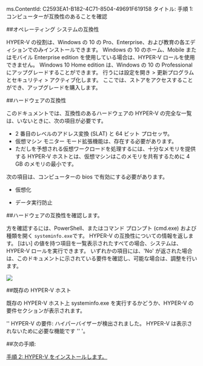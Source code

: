 ms.ContentId: C2593EA1-B182-4C71-8504-49691F619158
タイトル: 手順 1: コンピューターが互換性のあることを確認

##オペレーティング システムの互換性

HYPER-V の役割は、Windows の 10 の Pro、Enterprise、および教育の各エディションでのみインストールできます。
Windows の 10 のホーム、Mobile またはモバイル Enterprise edition を使用している場合は、HYPER-V ロールを使用できません。
Windows 10 Home edition は、Windows の 10 の Professional にアップグレードすることができます。
行うには設定を開き > 更新プログラムとセキュリティ > アクティブ化します。
ここでは、ストアをアクセスすることができ、アップグレードを購入します。

##ハードウェアの互換性

このドキュメントでは、互換性のあるハードウェアの HYPER-V の完全な一覧は、いないときに、次の項目が必要です。

- 2 番目のレベルのアドレス変換 (SLAT) と 64 ビット プロセッサ。
- 仮想マシン モニター モード拡張機能は、存在する必要があります。
- ただしを予想される仮想ワークロードを処理するには、十分なメモリを提供する HYPER-V ホストとは、仮想マシンはこのメモリを共有するために 4 GB のメモリの最小です。

次の項目は、コンピューターの bios で有効にする必要があります。
- 仮想化
    
- データ実行防止

##ハードウェアの互換性を確認します。

方を確認するには、PowerShell、またはコマンド プロンプト (cmd.exe) および種類を開く `systeminfo.exe`です。
HYPER-V の互換性についての情報を返します。
[はい] の値を持つ項目を一覧表示されたすべての場合、システムは、HYPER-V ロールを実行できます。
いずれかの項目には、'No' が返された場合は、このドキュメントに示されている要件を確認し、可能な場合は、調整を行います。

![](media/SystemInfo_upd.png)

##既存の HYPER-V ホスト

既存の HYPER-V ホスト上 systeminfo.exe を実行するかどうか、HYPER-V の要件セクションが表示されます。

'' HYPER-V の要件: ハイパーバイザーが検出されました。
HYPER-V は表示されないために必要な機能です '' '。

##次の手順:

[手順 2: HYPER-V をインストールします。](walkthrough_install.md)



